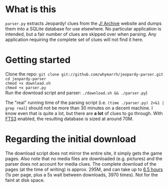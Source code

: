# What is this

`parser.py` extracts Jeopardy! clues from the [J! Archive][1] website and dumps them into a SQLite database for use elsewhere. No particular application is intended, but a fair number of clues are skipped over when parsing. Any application requiring the complete set of clues will not find it here.

# Getting started

Clone the repo: `git clone git://github.com/whymarrh/jeopardy-parser.git`  
`cd jeopardy-parser`  
`chmod +x download.sh`  
`chmod +x parser.py`  
Run the download script and parser: `./download.sh && ./parser.py`)  

The "real" running time of the parsing script (i.e. `(time ./parser.py) 2>&1 | grep real`) should not be more than 30 minutes on a decent machine. I know even that is quite a lot, but there are **a lot** of clues to go through. With [FTS3][2] enabled, the resulting database is sized at around 70M.

# Regarding the initial download

The download script does not mirror the entire site, it simply gets the game pages. Also note that no media files are downloaded (e.g. pictures) and the parser does not account for media clues. The complete download of the pages (at the time of writing) is approx. 295M, and can take up to [6.5 hours][3] (1s per page, plus a 5s wait between downloads, 3970 times). Not for the faint at disk space.

  [1]: http://j-archive.com/
  [2]: http://www.sqlite.org/fts3.html
  [3]:http://www.wolframalpha.com/input/?i=%281s+%2B+5s%29+*+3970